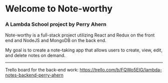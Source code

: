 # Welcome to Note-worthy
### A Lambda School project by Perry Ahern

Note-worthy is a full-stack project utilizing React and Redux on the front end and NodeJS and MongoDB on the back end.

My goal is to create a note-taking app that allows users to create, view, edit, and delete notes on demand.

---

Trello board for the back-end work: https://trello.com/b/FQWo5EIG/lambda-notes-backend-perry-ahern
